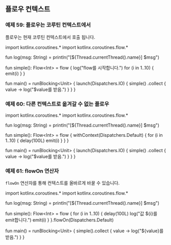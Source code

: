 ## 플로우 컨텍스트

### 예제 59: 플로우는 코루틴 컨텍스트에서

플로우는 현재 코루틴 컨텍스트에서 호출 됩니다.

<div class="kotlin-playground" >
import kotlinx.coroutines.*
import kotlinx.coroutines.flow.*

fun log(msg: String) = println("[${Thread.currentThread().name}] $msg")
           
fun simple(): Flow&lt;Int&gt; = flow {
    log("flow를 시작합니다.")
    for (i in 1..10) {
        emit(i)
    }
}  

fun main() = runBlocking&lt;Unit&gt; {
    launch(Dispatchers.IO) {
        simple()
            .collect { value -> log("$value를 받음.") } 
    }
}   
</div>

### 예제 60: 다른 컨텍스트로 옮겨갈 수 없는 플로우

<div class="kotlin-playground" >
import kotlinx.coroutines.*
import kotlinx.coroutines.flow.*

fun log(msg: String) = println("[${Thread.currentThread().name}] $msg")
           
fun simple(): Flow&lt;Int&gt; = flow {
    withContext(Dispatchers.Default) {
        for (i in 1..10) {
            delay(100L)
            emit(i)
        }
    }
}  

fun main() = runBlocking&lt;Unit&gt; {
    launch(Dispatchers.IO) {
        simple()
            .collect { value -> log("$value를 받음.") } 
    }
}   
</div>

### 예제 61: flowOn 연산자

`flowOn` 연산자를 통해 컨텍스트를 올바르게 바꿀 수 있습니다.

<div class="kotlin-playground" >
import kotlinx.coroutines.*
import kotlinx.coroutines.flow.*

fun log(msg: String) = println("[${Thread.currentThread().name}] $msg")
           
fun simple(): Flow&lt;Int&gt; = flow {
    for (i in 1..10) {
        delay(100L)
        log("값 ${i}를 emit합니다.")
        emit(i)
    }
}.flowOn(Dispatchers.Default)

fun main() = runBlocking&lt;Unit&gt; {
    simple().collect { value -> 
        log("${value}를 받음.")
    } 
}   
</div>